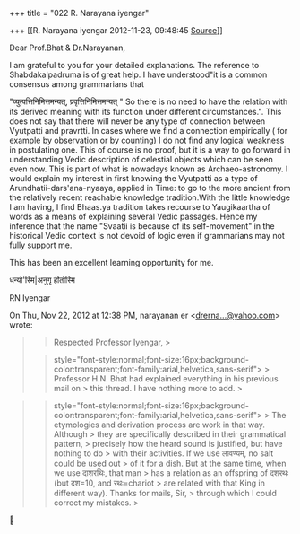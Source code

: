 +++
title = "022 R. Narayana iyengar"

+++
[[R. Narayana iyengar	2012-11-23, 09:48:45 [Source](https://groups.google.com/g/bvparishat/c/u3NHRw7BO4Y)]]



Dear Prof.Bhat & Dr.Narayanan,

I am grateful to you for your detailed explanations. The reference to Shabdakalpadruma is of great help. I have understood"it is a common consensus among grammarians that

"व्युत्पत्तिनिमित्तमन्यत्, प्रवृत्तिनिमित्तमन्यत् " So there is no need to have the relation with its derived meaning with its function under different circumstances.". This does not say that there will never be any type of connection between Vyutpatti and pravrtti. In cases where we find a connection empirically ( for example by observation or by counting) I do not find any logical weakness in postulating one. This of course is no proof, but it is a way to go forward in understanding Vedic description of celestial objects which can be seen even now. This is part of what is nowadays known as Archaeo-astronomy. I would explain my interest in first knowing the Vyutpatti as a type of Arundhatii-dars'ana-nyaaya, applied in Time: to go to the more ancient from the relatively recent reachable knowledge tradition.With the little knowledge I am having, I find Bhaas.ya tradition takes recourse to Yaugikaartha of words as a means of explaining several Vedic passages. Hence my inference that the name "Svaatii is because of its self-movement" in the historical Vedic context is not devoid of logic even if grammarians may not fully support me.

  

This has been an excellent learning opportunity for me.

धन्यो'स्मि\|अनुगृ हीतोस्मि

  

RN Iyengar  

On Thu, Nov 22, 2012 at 12:38 PM, narayanan er \<[drerna...@yahoo.com]()\> wrote:  

> 
> > 
> > 
> > Respected Professor Iyengar, >
> 
> >  style="font-style:normal;font-size:16px;background-color:transparent;font-family:arial,helvetica,sans-serif"> >
> Professor H.N. Bhat had explained everything in his previous mail on > this thread. I have nothing more to add. >
> 
> > 
> > 



> 
> > 
> >  style="font-style:normal;font-size:16px;background-color:transparent;font-family:arial,helvetica,sans-serif"> >
> The etymologies and derivation process are work in that way. Although > they are specifically described in their grammatical pattern, > precisely how the heard sound is justified, but have nothing to do > with their activities. If we use लावण्यम्, no salt could be used out > of it for a dish. But at the same time, when we use दाशरथिः, that man > has a relation as an offspring of दशरथः (but दश=10, and रथः=chariot > are related with that King in different way). Thanks for mails, Sir, > through which I could correct my mistakes. >
> 
> > 
> > 



